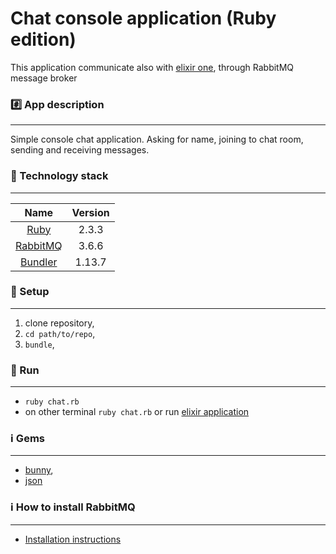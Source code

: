 Chat console application (Ruby edition)
================

This application communicate also with [elixir one](https://github.com/choosen/ConsoleSlackElixir), through RabbitMQ message broker

### :hash: App description
-------------
Simple console chat application.
Asking for name, joining to chat room, sending and receiving messages.

### :closed_lock_with_key: Technology stack
-------------

| Name |  Version |
| :--: | :---: |
| [Ruby](https://www.ruby-lang.org) | 2.3.3 |
| [RabbitMQ](https://www.rabbitmq.com/) | 3.6.6 |
| [Bundler](https://github.com/bundler/bundler) | 1.13.7 |

### :book: Setup
-------------
1. clone repository,
2. `cd path/to/repo`,
3. `bundle`,

### :book: Run
-------------
* `ruby chat.rb`
* on other terminal `ruby chat.rb` or run [elixir application](https://github.com/choosen/ConsoleSlackElixir)

### :information_source: Gems
-------------

* [bunny](https://github.com/ruby-amqp/bunny),
* [json](https://github.com/flori/json)

### :information_source: How to install RabbitMQ
-------------
* [Installation instructions](https://www.rabbitmq.com/download.html)
